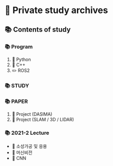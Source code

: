 # 📝 Private study archives

## 📚 Contents of study
### 📚 Program
1. 🐍 Python
2. 🐍 C++
3. ✏️ ROS2

### 📚 STUDY


### 📚 PAPER
1. 🔦 Project (DASIMA)
2. 🔦 Project (SLAM / 3D / LIDAR)


### 📚 2021-2 Lecture
- 📒 소성가공 및 응용
- 📕 머신비전
- 📗 CNN

